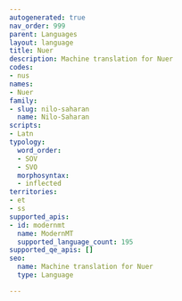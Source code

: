 ```yaml
---
autogenerated: true
nav_order: 999
parent: Languages
layout: language
title: Nuer
description: Machine translation for Nuer
codes:
- nus
names:
- Nuer
family:
- slug: nilo-saharan
  name: Nilo-Saharan
scripts:
- Latn
typology:
  word_order:
  - SOV
  - SVO
  morphosyntax:
  - inflected
territories:
- et
- ss
supported_apis:
- id: modernmt
  name: ModernMT
  supported_language_count: 195
supported_qe_apis: []
seo:
  name: Machine translation for Nuer
  type: Language

---
```


